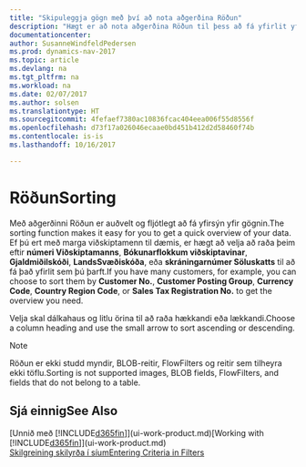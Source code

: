 ```yaml
---
title: "Skipuleggja gögn með því að nota aðgerðina Röðun"
description: "Hægt er að nota aðgerðina Röðun til þess að fá yfirlit yfir gögnin þín. Þú getur t.d. raðað viðskiptamönnum eftir gjaldmiðilskóða til að fá sérvalið úrtak af viðskiptamönnum."
documentationcenter: 
author: SusanneWindfeldPedersen
ms.prod: dynamics-nav-2017
ms.topic: article
ms.devlang: na
ms.tgt_pltfrm: na
ms.workload: na
ms.date: 02/07/2017
ms.author: solsen
ms.translationtype: HT
ms.sourcegitcommit: 4fefaef7380ac10836fcac404eea006f55d8556f
ms.openlocfilehash: d73f17a026046ecaae0bd451b412d2d58460f74b
ms.contentlocale: is-is
ms.lasthandoff: 10/16/2017

---
```

# <a name="sorting"></a><span data-ttu-id="97bbf-104">Röðun</span><span class="sxs-lookup"><span data-stu-id="97bbf-104">Sorting</span></span>
<span data-ttu-id="97bbf-105">Með aðgerðinni Röðun er auðvelt og fljótlegt að fá yfirsýn yfir gögnin.</span><span class="sxs-lookup"><span data-stu-id="97bbf-105">The sorting function makes it easy for you to get a quick overview of your data.</span></span> <span data-ttu-id="97bbf-106">Ef þú ert með marga viðskiptamenn til dæmis, er hægt að velja að raða þeim eftir **númeri Viðskiptamanns**, **Bókunarflokkum viðskiptavinar**, **Gjaldmiðilskóði**, **LandsSvæðiskóða**, eða **skráningarnúmer Söluskatts** til að fá það yfirlit sem þú þarft.</span><span class="sxs-lookup"><span data-stu-id="97bbf-106">If you have many customers, for example, you can choose to sort them by **Customer No.**, **Customer Posting Group**, **Currency Code**, **Country Region Code**, or **Sales Tax Registration No.** to get the overview you need.</span></span>

<span data-ttu-id="97bbf-107">Velja skal dálkahaus og litlu örina til að raða hækkandi eða lækkandi.</span><span class="sxs-lookup"><span data-stu-id="97bbf-107">Choose a column heading and use the small arrow to sort ascending or descending.</span></span>  

> [!NOTE]  
>   <span data-ttu-id="97bbf-108">Röðun er ekki studd myndir, BLOB-reitir, FlowFilters og reitir sem tilheyra ekki töflu.</span><span class="sxs-lookup"><span data-stu-id="97bbf-108">Sorting is not supported images, BLOB fields, FlowFilters, and fields that do not belong to a table.</span></span>

## <a name="see-also"></a><span data-ttu-id="97bbf-109">Sjá einnig</span><span class="sxs-lookup"><span data-stu-id="97bbf-109">See Also</span></span>
<span data-ttu-id="97bbf-110">[Unnið með [!INCLUDE[d365fin](includes/d365fin_md.md)]](ui-work-product.md)</span><span class="sxs-lookup"><span data-stu-id="97bbf-110">[Working with [!INCLUDE[d365fin](includes/d365fin_md.md)]](ui-work-product.md)</span></span>  
[<span data-ttu-id="97bbf-111">Skilgreining skilyrða í síum</span><span class="sxs-lookup"><span data-stu-id="97bbf-111">Entering Criteria in Filters</span></span>](ui-enter-criteria-filters.md)

